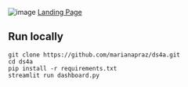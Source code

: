 ![image](https://user-images.githubusercontent.com/38357613/138111159-bfdbbe39-0370-4854-a1c7-421e601e231e.png)
[Landing Page](https://marianapraz.github.io/ds4a/)

## Run locally
```
git clone https://github.com/marianapraz/ds4a.git
cd ds4a
pip install -r requirements.txt
streamlit run dashboard.py
```
